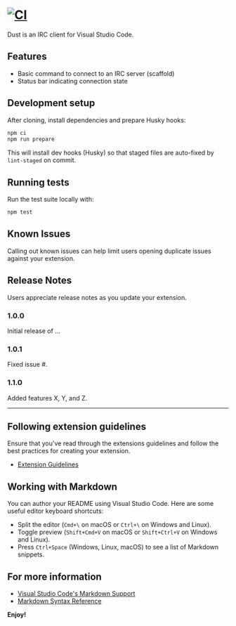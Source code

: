 # [![CI](https://github.com/nocandefense/dustirc/actions/workflows/ci.yml/badge.svg?branch=main)](https://github.com/nocandefense/dustirc/actions/workflows/ci.yml)

Dust is an IRC client for Visual Studio Code.

## Features

- Basic command to connect to an IRC server (scaffold)
- Status bar indicating connection state

## Development setup

After cloning, install dependencies and prepare Husky hooks:

```bash
npm ci
npm run prepare
```

This will install dev hooks (Husky) so that staged files are auto-fixed by `lint-staged` on commit.

## Running tests

Run the test suite locally with:

```bash
npm test
```

## Known Issues

Calling out known issues can help limit users opening duplicate issues against your extension.

## Release Notes

Users appreciate release notes as you update your extension.

### 1.0.0

Initial release of ...

### 1.0.1

Fixed issue #.

### 1.1.0

Added features X, Y, and Z.

---

## Following extension guidelines

Ensure that you've read through the extensions guidelines and follow the best practices for creating your extension.

- [Extension Guidelines](https://code.visualstudio.com/api/references/extension-guidelines)

## Working with Markdown

You can author your README using Visual Studio Code. Here are some useful editor keyboard shortcuts:

- Split the editor (`Cmd+\` on macOS or `Ctrl+\` on Windows and Linux).
- Toggle preview (`Shift+Cmd+V` on macOS or `Shift+Ctrl+V` on Windows and Linux).
- Press `Ctrl+Space` (Windows, Linux, macOS) to see a list of Markdown snippets.

## For more information

- [Visual Studio Code's Markdown Support](http://code.visualstudio.com/docs/languages/markdown)
- [Markdown Syntax Reference](https://help.github.com/articles/markdown-basics/)

**Enjoy!**

